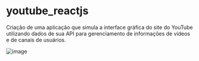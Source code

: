 # youtube_reactjs
Criação de uma aplicação que simula a interface gráfica do site do YouTube utilizando dados de sua API para gerenciamento de informações de vídeos e de canais de usuários.

![image](https://github.com/fuzinelli500280/youtube_reactjs/assets/144074554/5061dd2f-7984-4b3d-b672-7a35909ca0e0)
